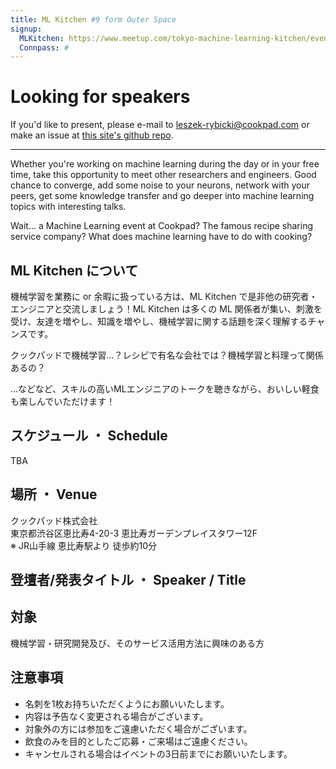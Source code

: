 ```yaml
---
title: ML Kitchen #9 form Outer Space
signup:
  MLKitchen: https://www.meetup.com/tokyo-machine-learning-kitchen/events/251008705/
  Connpass: #
---
```


# Looking for speakers

If you'd like to present, please e-mail to leszek-rybicki@cookpad.com or make an issue at [this site's github repo](https://github.com/tokyo-ml/tokyo-ml.github.io/issues).


---

Whether you're working on machine learning during the day or in your free time, take this opportunity to meet other researchers and engineers. Good chance to converge, add some noise to your neurons, network with your peers, get some knowledge transfer and go deeper into machine learning topics with interesting talks.

Wait... a Machine Learning event at Cookpad? The famous recipe sharing service company? What does machine learning have to do with cooking?

## ML Kitchen について
機械学習を業務に or 余暇に扱っている方は、ML Kitchen で是非他の研究者・エンジニアと交流しましょう！ML Kitchen は多くの ML 関係者が集い、刺激を受け、友達を増やし、知識を増やし、機械学習に関する話題を深く理解するチャンスです。

クックパッドで機械学習...？レシピで有名な会社では？機械学習と料理って関係あるの？

...などなど、スキルの高いMLエンジニアのトークを聴きながら、おいしい軽食も楽しんでいただけます！

## スケジュール ・ Schedule

TBA

## 場所 ・ Venue

クックパッド株式会社 <br/>
東京都渋谷区恵比寿4-20-3 恵比寿ガーデンプレイスタワー12F<br/>
※ JR山手線 恵比寿駅より 徒歩約10分


## 登壇者/発表タイトル  ・  Speaker / Title

## 対象
機械学習・研究開発及び、そのサービス活用方法に興味のある方

## 注意事項
* 名刺を1枚お持ちいただくようにお願いいたします。
* 内容は予告なく変更される場合がございます。
* 対象外の方には参加をご遠慮いただく場合がございます。
* 飲食のみを目的としたご応募・ご来場はご遠慮ください。
* キャンセルされる場合はイベントの3日前までにお願いいたします。
